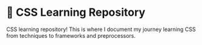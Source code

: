 # :snake: CSS Learning Repository

 CSS learning repository! This is where I document my journey learning CSS from techniques to frameworks and preprocessors.
